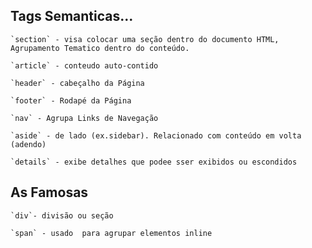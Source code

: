 ## Tags Semanticas...
    `section` - visa colocar uma seção dentro do documento HTML, Agrupamento Tematico dentro do conteúdo.

    `article` - conteudo auto-contido

    `header` - cabeçalho da Página

    `footer` - Rodapé da Página

    `nav` - Agrupa Links de Navegação

    `aside` - de lado (ex.sidebar). Relacionado com conteúdo em volta (adendo)

    `details` - exibe detalhes que podee sser exibidos ou escondidos


## As Famosas
    `div`- divisão ou seção

    `span` - usado  para agrupar elementos inline

